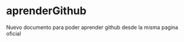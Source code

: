 aprenderGithub
==============
Nuevo documento para poder aprender github desde la misma pagina oficial
